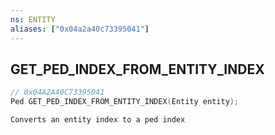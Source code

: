 ```yaml
---
ns: ENTITY
aliases: ["0x04a2a40c73395041"]
---
```

## GET_PED_INDEX_FROM_ENTITY_INDEX

```c
// 0x04A2A40C73395041
Ped GET_PED_INDEX_FROM_ENTITY_INDEX(Entity entity);
```

```
Converts an entity index to a ped index
```
